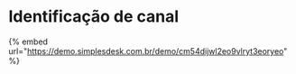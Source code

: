 # Identificação de canal



{% embed url="https://demo.simplesdesk.com.br/demo/cm54dijwl2eo9vlryt3eoryeo" %}
